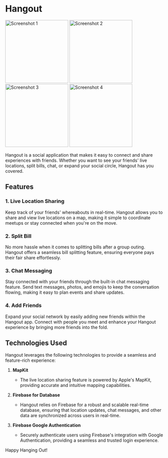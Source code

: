 # Hangout

<img src="https://github.com/sadstitch003/Hangout/assets/80204631/7b9edded-aef1-4eb0-ab86-3043f34b0b4b" width="200" alt="Screenshot 1">
<img src="https://github.com/sadstitch003/Hangout/assets/80204631/360e469c-142a-4611-a21f-7cd6c652985a" width="200" alt="Screenshot 2">
<img src="https://github.com/sadstitch003/Hangout/assets/80204631/d66b6dea-0c3c-4759-a91a-5bf2fbbbf678" width="200" alt="Screenshot 3">
<img src="https://github.com/sadstitch003/Hangout/assets/80204631/53057bf8-b789-443c-8229-059622badae5" width="200" alt="Screenshot 4">


Hangout is a social application that makes it easy to connect and share experiences with friends. Whether you want to see your friends' live locations, split bills, chat, or expand your social circle, Hangout has you covered.

## Features

### 1. Live Location Sharing

Keep track of your friends' whereabouts in real-time. Hangout allows you to share and view live locations on a map, making it simple to coordinate meetups or stay connected when you're on the move.

### 2. Split Bill

No more hassle when it comes to splitting bills after a group outing. Hangout offers a seamless bill splitting feature, ensuring everyone pays their fair share effortlessly.

### 3. Chat Messaging

Stay connected with your friends through the built-in chat messaging feature. Send text messages, photos, and emojis to keep the conversation flowing, making it easy to plan events and share updates.

### 4. Add Friends

Expand your social network by easily adding new friends within the Hangout app. Connect with people you meet and enhance your Hangout experience by bringing more friends into the fold.

## Technologies Used

Hangout leverages the following technologies to provide a seamless and feature-rich experience:

1. **MapKit**
   - The live location sharing feature is powered by Apple's MapKit, providing accurate and intuitive mapping capabilities.

2. **Firebase for Database**
   - Hangout relies on Firebase for a robust and scalable real-time database, ensuring that location updates, chat messages, and other data are synchronized across users in real-time.

3. **Firebase Google Authentication**
   - Securely authenticate users using Firebase's integration with Google Authentication, providing a seamless and trusted login experience.

Happy Hanging Out!

